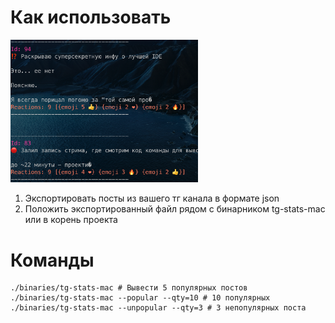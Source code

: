 # Как использовать

<img src="images/main.png" width="300px" />

1. Экспортировать посты из вашего тг канала в формате json
2. Положить экспортированный файл рядом с бинарником tg-stats-mac или в корень проекта

# Команды
```shell
./binaries/tg-stats-mac # Вывести 5 популярных постов
./binaries/tg-stats-mac --popular --qty=10 # 10 популярных
./binaries/tg-stats-mac --unpopular --qty=3 # 3 непопулярных поста
```

